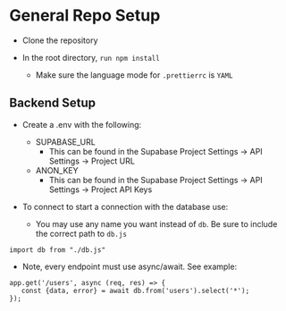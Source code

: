 # General Repo Setup

- Clone the repository

- In the root directory, `run npm install`
    - Make sure the language mode for `.prettierrc` is `YAML`

## Backend Setup

- Create a .env with the following:

    - SUPABASE_URL
        - This can be found in the Supabase Project Settings ->
          API Settings -> Project URL
    - ANON_KEY
        - This can be found in the Supabase Project Settings ->
          API Settings -> Project API Keys

- To connect to start a connection with the database use:
    - You may use any name you want instead of `db`. Be sure to
      include the correct path to `db.js`

```
import db from "./db.js"
```

- Note, every endpoint must use async/await. See example:

```
app.get('/users', async (req, res) => {
   const {data, error} = await db.from('users').select('*');
});
```
